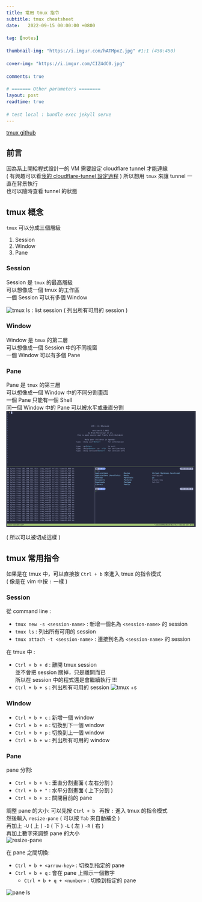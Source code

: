 ```yaml
---
title: 常用 tmux 指令
subtitle: tmux cheatsheet
date:   2022-09-15 00:00:00 +0800

tag: [notes]

thumbnail-img: "https://i.imgur.com/hATMpxZ.jpg" #1:1 (450:450)

cover-img: "https://i.imgur.com/CIZ4dC0.jpg"

comments: true

# ======= Other parameters ========
layout: post
readtime: true

# test local : bundle exec jekyll serve
---
```


[tmux github](https://github.com/tmux/tmux/wiki)

## 前言

因為系上開給程式設計一的 VM 需要設定 cloudflare tunnel 才能連線 <br>
( 有興趣可以看[我的 cloudflare-tunnel 設定過程]() )
所以想用 `tmux` 來讓 tunnel 一直在背景執行 <br>
也可以隨時查看 tunnel 的狀態 <br>

## tmux 概念

`tmux` 可以分成三個層級 <br>
1. Session
2. Window
3. Pane

### Session

Session 是 `tmux` 的最高層級 <br>
可以想像成一個 tmux 的工作區 <br>
一個 Session 可以有多個 Window <br>

![tmux ls : list session](https://raw.githubusercontent.com/jason810496/blog/main/_images/20230915_tmux_ls?raw=true)
( 列出所有可用的 session )

### Window

Window 是 `tmux` 的第二層 <br>
可以想像成一個 Session 中的不同視窗 <br>
一個 Window 可以有多個 Pane <br>

### Pane

Pane 是 `tmux` 的第三層 <br>
可以想像成一個 Window 中的不同分割畫面 <br>
一個 Pane 只能有一個 Shell <br>
同一個 Window 中的 Pane 可以被水平或垂直分割 <br>
![tmux +s](https://raw.githubusercontent.com/jason810496/blog/main/_images/20230915_tmux_preview.png)

( 所以可以被切成這樣 )

## tmux 常用指令

如果是在 tmux 中，可以直接按 `Ctrl + b` 來進入 tmux 的指令模式 <br>
( 像是在 vim 中按 `:` 一樣 ) <br>

### Session

從 command line : <br>
- `tmux new -s <session-name>` : 新增一個名為 `<session-name>` 的 session
- `tmux ls` : 列出所有可用的 session
- `tmux attach -t <session-name>` : 連接到名為 `<session-name>` 的 session

在 tmux 中 : <br>
- `Ctrl + b + d` : 離開 tmux session <br>
    並不會把 session 關掉，只是離開而已 <br>
    所以在 session 中的程式還是會繼續執行 !!!
- `Ctrl + b + s` : 列出所有可用的 session
    ![tmux +s](https://raw.githubusercontent.com/jason810496/blog/main/_images/20230915_tmux_session?raw=true)

### Window

- `Ctrl + b + c` : 新增一個 window
- `Ctrl + b + n` : 切換到下一個 window
- `Ctrl + b + p` : 切換到上一個 window
- `Ctrl + b + w` : 列出所有可用的 window

### Pane

pane 分割:
- `Ctrl + b + %` : 垂直分割畫面 ( 左右分割 )
- `Ctrl + b + "` : 水平分割畫面 ( 上下分割 )
- `Ctrl + b + x` : 關閉目前的 pane

調整 pane 的大小:
可以先按 `Ctrl + b ` 再按 `:` 進入 tmux 的指令模式 <br>
然後輸入 `resize-pane` ( 可以按 `Tab` 來自動補全 ) <br>
再加上 `-U` ( 上 ) `-D` ( 下 ) `-L` ( 左 ) `-R` ( 右 ) <br>
再加上數字來調整 pane 的大小 <br>
![resize-pane](https://raw.githubusercontent.com/jason810496/blog/main/_images/20230915_resize_pane?raw=true)

在 pane 之間切換:
- `Ctrl + b + <arrow-key>` : 切換到指定的 pane
- `Ctrl + b + q` : 會在 pane 上顯示一個數字
    - `Ctrl + b + q + <number>` : 切換到指定的 pane

![pane ls](https://raw.githubusercontent.com/jason810496/blog/main/_images/20230915_pane_ls?raw=true)